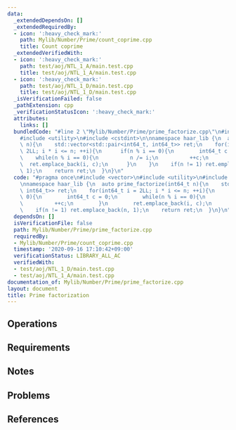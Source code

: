 ```yaml
---
data:
  _extendedDependsOn: []
  _extendedRequiredBy:
  - icon: ':heavy_check_mark:'
    path: Mylib/Number/Prime/count_coprime.cpp
    title: Count coprime
  _extendedVerifiedWith:
  - icon: ':heavy_check_mark:'
    path: test/aoj/NTL_1_A/main.test.cpp
    title: test/aoj/NTL_1_A/main.test.cpp
  - icon: ':heavy_check_mark:'
    path: test/aoj/NTL_1_D/main.test.cpp
    title: test/aoj/NTL_1_D/main.test.cpp
  _isVerificationFailed: false
  _pathExtension: cpp
  _verificationStatusIcon: ':heavy_check_mark:'
  attributes:
    links: []
  bundledCode: "#line 2 \"Mylib/Number/Prime/prime_factorize.cpp\"\n#include <vector>\n\
    #include <utility>\n#include <cstdint>\n\nnamespace haar_lib {\n  auto prime_factorize(int64_t\
    \ n){\n    std::vector<std::pair<int64_t, int64_t>> ret;\n    for(int64_t i =\
    \ 2LL; i * i <= n; ++i){\n      if(n % i == 0){\n        int64_t c = 0;\n    \
    \    while(n % i == 0){\n          n /= i;\n          ++c;\n        }\n      \
    \  ret.emplace_back(i, c);\n      }\n    }\n    if(n != 1) ret.emplace_back(n,\
    \ 1);\n    return ret;\n  }\n}\n"
  code: "#pragma once\n#include <vector>\n#include <utility>\n#include <cstdint>\n\
    \nnamespace haar_lib {\n  auto prime_factorize(int64_t n){\n    std::vector<std::pair<int64_t,\
    \ int64_t>> ret;\n    for(int64_t i = 2LL; i * i <= n; ++i){\n      if(n % i ==\
    \ 0){\n        int64_t c = 0;\n        while(n % i == 0){\n          n /= i;\n\
    \          ++c;\n        }\n        ret.emplace_back(i, c);\n      }\n    }\n\
    \    if(n != 1) ret.emplace_back(n, 1);\n    return ret;\n  }\n}\n"
  dependsOn: []
  isVerificationFile: false
  path: Mylib/Number/Prime/prime_factorize.cpp
  requiredBy:
  - Mylib/Number/Prime/count_coprime.cpp
  timestamp: '2020-09-16 17:10:42+09:00'
  verificationStatus: LIBRARY_ALL_AC
  verifiedWith:
  - test/aoj/NTL_1_D/main.test.cpp
  - test/aoj/NTL_1_A/main.test.cpp
documentation_of: Mylib/Number/Prime/prime_factorize.cpp
layout: document
title: Prime factorization
---
```


## Operations

## Requirements

## Notes

## Problems

## References
